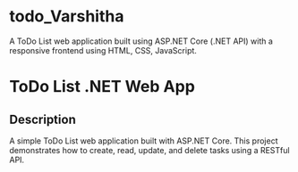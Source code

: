 # todo_Varshitha
A ToDo List web application built using ASP.NET Core (.NET API) with a responsive frontend using HTML, CSS, JavaScript.

# ToDo List .NET Web App

## Description

A simple ToDo List web application built with ASP.NET Core. This project demonstrates how to create, read, update, and delete tasks using a RESTful API.
